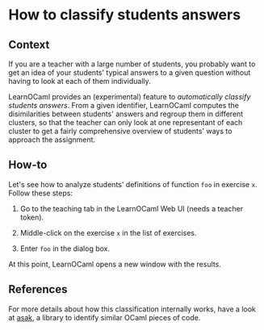 How to classify students answers
================================

## Context

If you are a teacher with a large number of students, you probably
want to get an idea of your students' typical answers to a given
question without having to look at each of them individually.

LearnOCaml provides an (experimental) feature to *automatically
classify students answers*. From a given identifier, LearnOCaml
computes the disimilarities between students' answers and regroup
them in different clusters, so that the teacher can only look at
one representant of each cluster to get a fairly comprehensive overview
of students' ways to approach the assignment.

## How-to

Let's see how to analyze students' definitions of function `foo` in exercise `x`.
Follow these steps:

1. Go to the teaching tab in the LearnOCaml Web UI (needs a teacher token).

2. Middle-click on the exercise `x` in the list of exercises.

3. Enter `foo` in the dialog box.

At this point, LearnOCaml opens a new window with the results.

## References

For more details about how this classification internally works, have
a look at [asak](https://github.com/nobrakal/asak), a library to
identify similar OCaml pieces of code.
